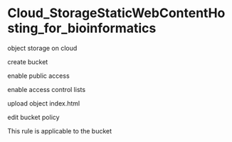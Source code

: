 # Cloud_StorageStaticWebContentHosting_for_bioinformatics

object storage on cloud

create bucket

enable public access

enable access control lists

upload object index.html

edit bucket policy

This rule is applicable to the bucket
